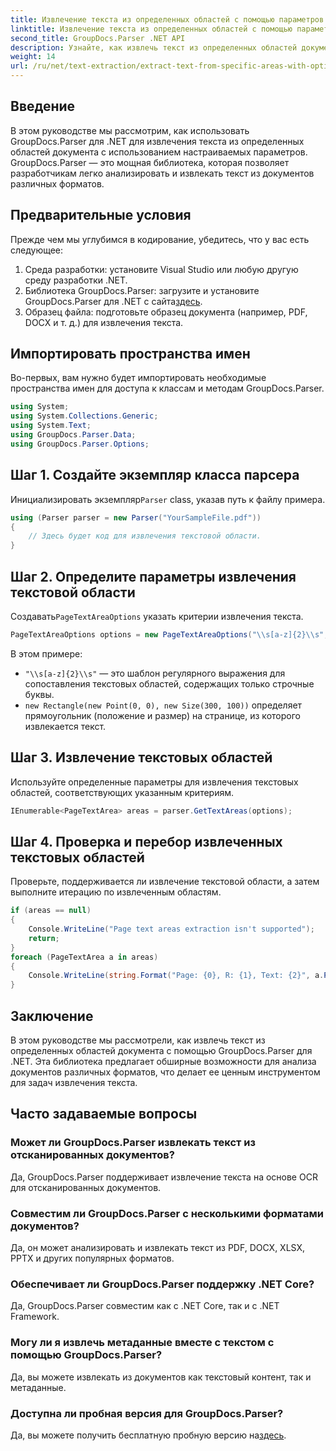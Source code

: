 ```yaml
---
title: Извлечение текста из определенных областей с помощью параметров
linktitle: Извлечение текста из определенных областей с помощью параметров
second_title: GroupDocs.Parser .NET API
description: Узнайте, как извлечь текст из определенных областей документов с помощью GroupDocs.Parser для .NET. Изучите расширенные возможности извлечения текста с помощью этого руководства.
weight: 14
url: /ru/net/text-extraction/extract-text-from-specific-areas-with-options/
---
```

## Введение
В этом руководстве мы рассмотрим, как использовать GroupDocs.Parser для .NET для извлечения текста из определенных областей документа с использованием настраиваемых параметров. GroupDocs.Parser — это мощная библиотека, которая позволяет разработчикам легко анализировать и извлекать текст из документов различных форматов.
## Предварительные условия
Прежде чем мы углубимся в кодирование, убедитесь, что у вас есть следующее:
1. Среда разработки: установите Visual Studio или любую другую среду разработки .NET.
2.  Библиотека GroupDocs.Parser: загрузите и установите GroupDocs.Parser для .NET с сайта[здесь](https://releases.groupdocs.com/parser/net/).
3. Образец файла: подготовьте образец документа (например, PDF, DOCX и т. д.) для извлечения текста.

## Импортировать пространства имен
Во-первых, вам нужно будет импортировать необходимые пространства имен для доступа к классам и методам GroupDocs.Parser.
```csharp
using System;
using System.Collections.Generic;
using System.Text;
using GroupDocs.Parser.Data;
using GroupDocs.Parser.Options;
```
## Шаг 1. Создайте экземпляр класса парсера
 Инициализировать экземпляр`Parser` class, указав путь к файлу примера.
```csharp
using (Parser parser = new Parser("YourSampleFile.pdf"))
{
    // Здесь будет код для извлечения текстовой области.
}
```
## Шаг 2. Определите параметры извлечения текстовой области
 Создавать`PageTextAreaOptions` указать критерии извлечения текста.
```csharp
PageTextAreaOptions options = new PageTextAreaOptions("\\s[a-z]{2}\\s", new Rectangle(new Point(0, 0), new Size(300, 100)));
```
В этом примере:
- `"\\s[a-z]{2}\\s"` — это шаблон регулярного выражения для сопоставления текстовых областей, содержащих только строчные буквы.
- `new Rectangle(new Point(0, 0), new Size(300, 100))` определяет прямоугольник (положение и размер) на странице, из которого извлекается текст.
## Шаг 3. Извлечение текстовых областей
Используйте определенные параметры для извлечения текстовых областей, соответствующих указанным критериям.
```csharp
IEnumerable<PageTextArea> areas = parser.GetTextAreas(options);
```
## Шаг 4. Проверка и перебор извлеченных текстовых областей
Проверьте, поддерживается ли извлечение текстовой области, а затем выполните итерацию по извлеченным областям.
```csharp
if (areas == null)
{
    Console.WriteLine("Page text areas extraction isn't supported");
    return;
}
foreach (PageTextArea a in areas)
{
    Console.WriteLine(string.Format("Page: {0}, R: {1}, Text: {2}", a.Page.Index, a.Rectangle, a.Text));
}
```

## Заключение
В этом руководстве мы рассмотрели, как извлечь текст из определенных областей документа с помощью GroupDocs.Parser для .NET. Эта библиотека предлагает обширные возможности для анализа документов различных форматов, что делает ее ценным инструментом для задач извлечения текста.

## Часто задаваемые вопросы
### Может ли GroupDocs.Parser извлекать текст из отсканированных документов?
Да, GroupDocs.Parser поддерживает извлечение текста на основе OCR для отсканированных документов.
### Совместим ли GroupDocs.Parser с несколькими форматами документов?
Да, он может анализировать и извлекать текст из PDF, DOCX, XLSX, PPTX и других популярных форматов.
### Обеспечивает ли GroupDocs.Parser поддержку .NET Core?
Да, GroupDocs.Parser совместим как с .NET Core, так и с .NET Framework.
### Могу ли я извлечь метаданные вместе с текстом с помощью GroupDocs.Parser?
Да, вы можете извлекать из документов как текстовый контент, так и метаданные.
### Доступна ли пробная версия для GroupDocs.Parser?
 Да, вы можете получить бесплатную пробную версию на[здесь](https://releases.groupdocs.com/).